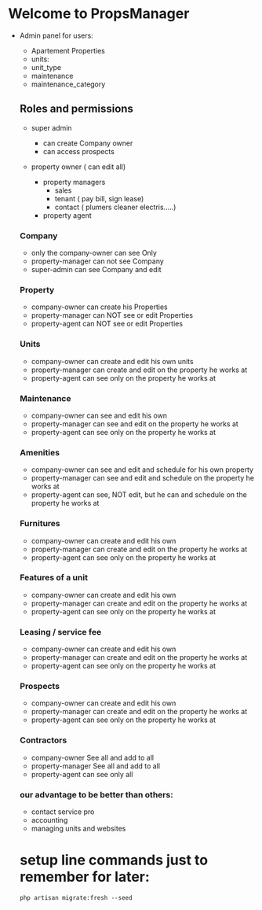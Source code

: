 # Welcome to PropsManager

-   Admin panel for users:

    -   Apartement Properties
    -   units:
    -   unit_type
    -   maintenance
    -   maintenance_category

    ## Roles and permissions

    -   super admin
        - can create Company owner
        - can access prospects
   
    -   property owner ( can edit all)
        -   property managers
            -   sales
            -   tenant ( pay bill, sign lease)
            -   contact ( plumers cleaner electris.....)
        -   property agent
    ###  Company
       -  only the company-owner can see Only
       -  property-manager can not see Company
       -  super-admin can see Company and edit
    ### Property
      - company-owner can create his Properties
      - property-manager can NOT see or edit Properties
      - property-agent can NOT see or edit Properties
    ### Units
      - company-owner can create and edit his own units
      - property-manager can create and edit on the property he works at
      - property-agent can see only on the property he works at
    ### Maintenance 
      - company-owner can see and edit his own
      - property-manager can see and edit on the property he works at
      - property-agent can see only on the property he works at
    ### Amenities
      - company-owner can see and edit and schedule for his own property
      - property-manager can see and edit and schedule on the property he works at
      - property-agent can see, NOT edit, but he can and schedule on the property he works at
    ### Furnitures
      - company-owner can create and edit his own
      - property-manager can create and edit on the property he works at
      - property-agent can see only on the property he works at
    ### Features  of a unit
      - company-owner can create and edit his own
      - property-manager can create and edit on the property he works at
      - property-agent can see only on the property he works at
    ### Leasing / service fee
      - company-owner can create and edit his own
      - property-manager can create and edit on the property he works at
      - property-agent can see only on the property he works at
    ### Prospects
      - company-owner can create and edit his own
      - property-manager can create and edit on the property he works at
      - property-agent can see only on the property he works at
    
    ### Contractors
      - company-owner See all and add to all
      - property-manager See all and add to all
      - property-agent can see only all
    ### our advantage to be better than others:

    -   contact service pro
    -   accounting
    -   managing units and websites

    # setup line commands just to remember for later:

    `php artisan migrate:fresh --seed `


